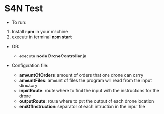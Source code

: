 # S4N Test

- To run: 
1. Install **npm** in your machine
2. execute in terminal __npm start__

- OR:
  - execute __node DroneController.js__

- Configuration file:
  - __amountOfOrders__: amount of orders that one drone can carry
  - __amountFiles__: amount of files the program will read from the input directory
  - __inputRoute__: route where to find the input with the instructions for the drone
  - __outputRoute__: route where to put the output of each drone location
  - __endOfInstruction__: separator of each intruction in the input file